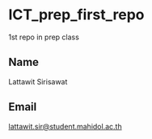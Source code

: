 # ICT_prep_first_repo
1st repo in prep class

## Name
Lattawit Sirisawat

## Email
lattawit.sir@student.mahidol.ac.th